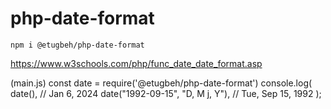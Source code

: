 # php-date-format

`npm i @etugbeh/php-date-format`

https://www.w3schools.com/php/func_date_date_format.asp

(main.js)
const date = require('@etugbeh/php-date-format')
console.log(
  date(), // Jan 6, 2024
  date("1992-09-15", "D, M j, Y"), // Tue, Sep 15, 1992
);
